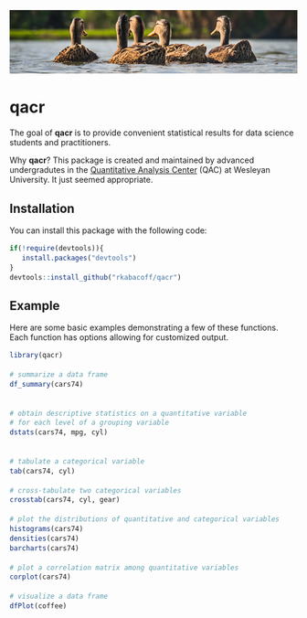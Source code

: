 ![statfunctions](graphs.png)

# qacr

<!-- badges: start -->
<!-- badges: end -->

The goal of **qacr** is to provide convenient statistical results for data science students and practitioners.

Why **qacr**? This package is created and maintained by advanced undergradutes in the [Quantitative Analysis Center](http://qac.wesleyan.edu) (QAC) at Wesleyan University. It just seemed appropriate.

## Installation

You can install this package with the following code:

``` r
if(!require(devtools)){
   install.packages("devtools")
}
devtools::install_github("rkabacoff/qacr")
```

## Example

Here are some basic examples demonstrating a few of these functions. Each function has options allowing for customized output.

``` r
library(qacr)

# summarize a data frame
df_summary(cars74)


# obtain descriptive statistics on a quantitative variable 
# for each level of a grouping variable
dstats(cars74, mpg, cyl)


# tabulate a categorical variable
tab(cars74, cyl)

# cross-tabulate two categorical variables
crosstab(cars74, cyl, gear)

# plot the distributions of quantitative and categorical variables
histograms(cars74)
densities(cars74)
barcharts(cars74)

# plot a correlation matrix among quantitative variables
corplot(cars74)

# visualize a data frame
dfPlot(coffee)
```

